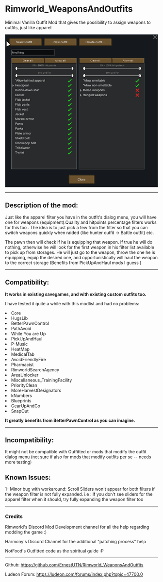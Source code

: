 # Rimworld_WeaponsAndOutfits

Minimal Vanilla Outfit Mod that gives the possibility to assign weapons to outfits, just like apparel

![Screenshot](About/preview.png)

---------------------------------------------------------------
## Description of the mod:

Just like the apparel filter you have in the outfit's dialog menu, you will have one for weapons (equipment).Quality and hitpoints percentage filters works for this too . The idea is to just pick a few from the filter so that you can switch weapons quickly when raided (like hunter outfit -> Battle outfit) etc.

The pawn then will check if he is equipping that weapon. If true he will do nothing, otherwise he will look for the first weapon in his filter list available to pick up from storages. He will just go to the weapon, throw the one he is equipping, equip the desired one, and opportunistically will haul the weapon to the correct storage (Benefits from PickUpAndHaul mods I guess )

---------------------------------------------------------------
## Compatibility:

**It works in existing savegames, and with existing custom outfits too.**

I have tested it quite a while with this modlist and had no problems:

<activeMods>
    <li>Core</li>
    <li>HugsLib</li>
    <li>BetterPawnControl</li>
    <li>PathAvoid</li>
    <li>While You are Up</li>
    <li>PickUpAndHaul</li>
    <li>P-Music</li>
    <li>HeatMap</li>
    <li>MedicalTab</li>
    <li>AvoidFriendlyFire</li>
    <li>Pharmacist</li>
    <li>RimworldSearchAgency</li>
    <li>AreaUnlocker</li>
    <li>Miscellaneous_TrainingFacility</li>
    <li>PriorityClean</li>
    <li>MoreHarvestDesignators</li>
    <li>kNumbers</li>
    <li>Blueprints</li>
    <li>GearUpAndGo</li>
    <li>SnapOut</li>
</activeMods>

**It greatly benefits from BetterPawnControl as you can imagine.**

---------------------------------------------------------------
## Incompatibility:
It might not be compatible with Outfitted or mods that modify the outfit dialog menu (not sure if also for mods that modify outfits per se -- needs more testing)

## Known Issues:
1- Minor bug with workaround: Scroll Sliders won't appear for both filters if the weapon filter is not fully expanded. i.e : If you don't see sliders for the apparel filter when it should, try fully expanding the weapon filter too

---------------------------------------------------------------
### Credits
Rimworld's Discord Mod Development channel  for all the help regarding modding the game :)

Harmony's Discord Channel for the additional "patching process" help

NotFood's Outfitted code as the spiritual guide :P

---------------------------------------------------------------
Github: https://github.com/ErnestUTN/Rimworld_WeaponsAndOutfits

Ludeon Forum: https://ludeon.com/forums/index.php?topic=47700.0
